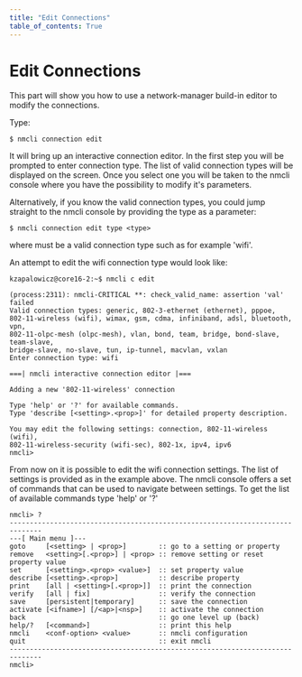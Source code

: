 ```yaml
---
title: "Edit Connections"
table_of_contents: True
---
```


# Edit Connections

This part will show you how to use a network-manager build-in editor to modify
the connections.

Type:

```
$ nmcli connection edit
```

It will bring up an interactive connection editor. In the first step you will be
prompted to enter connection type. The list of valid connection types will be
displayed on the screen. Once you select one you will be taken to the nmcli
console where you have the possibility to modify it's parameters.

Alternatively, if you know the valid connection types, you could jump straight
to the nmcli console by providing the type as a parameter:

```
$ nmcli connection edit type <type>
```

where <type> must be a valid connection type such as for example 'wifi'.

An attempt to edit the wifi connection type would look like:

```
kzapalowicz@core16-2:~$ nmcli c edit

(process:2311): nmcli-CRITICAL **: check_valid_name: assertion 'val' failed
Valid connection types: generic, 802-3-ethernet (ethernet), pppoe,
802-11-wireless (wifi), wimax, gsm, cdma, infiniband, adsl, bluetooth, vpn,
802-11-olpc-mesh (olpc-mesh), vlan, bond, team, bridge, bond-slave, team-slave,
bridge-slave, no-slave, tun, ip-tunnel, macvlan, vxlan
Enter connection type: wifi

===| nmcli interactive connection editor |===

Adding a new '802-11-wireless' connection

Type 'help' or '?' for available commands.
Type 'describe [<setting>.<prop>]' for detailed property description.

You may edit the following settings: connection, 802-11-wireless (wifi),
802-11-wireless-security (wifi-sec), 802-1x, ipv4, ipv6
nmcli>
```

From now on it is possible to edit the wifi connection settings. The list of
settings is provided as in the example above. The nmcli console offers a set of
commands that can be used to navigate between settings. To get the list of
available commands type 'help' or '?'

```
nmcli> ?
------------------------------------------------------------------------------
---[ Main menu ]---
goto     [<setting> | <prop>]        :: go to a setting or property
remove   <setting>[.<prop>] | <prop> :: remove setting or reset property value
set      [<setting>.<prop> <value>]  :: set property value
describe [<setting>.<prop>]          :: describe property
print    [all | <setting>[.<prop>]]  :: print the connection
verify   [all | fix]                 :: verify the connection
save     [persistent|temporary]      :: save the connection
activate [<ifname>] [/<ap>|<nsp>]    :: activate the connection
back                                 :: go one level up (back)
help/?   [<command>]                 :: print this help
nmcli    <conf-option> <value>       :: nmcli configuration
quit                                 :: exit nmcli
------------------------------------------------------------------------------
nmcli> 
```
